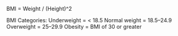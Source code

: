 <!-- ------BMI formula------ -->
BMI = Weight / (Height)^2
 
BMI Categories:
Underweight = < 18.5
Normal weight = 18.5–24.9
Overweight = 25–29.9
Obesity = BMI of 30 or greater